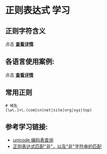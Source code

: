 # 正则表达式 学习

## 正则字符含义
点击 **[查看详情](./char.md)**

## 各语言使用案例:
点击 **[查看详情](./language_use.md)**

## 常用正则
```regex
# 域名
[\w\.]+\.(com|cn|net|site|org|xyz|top)
```

## 参考学习链接:
* [unicode 编码表查询](https://unicode-table.com)
* [正则表达式匹配"非"，以及"非"字符串的匹配](https://blog.csdn.net/xuyangxinlei/article/details/81359366)
